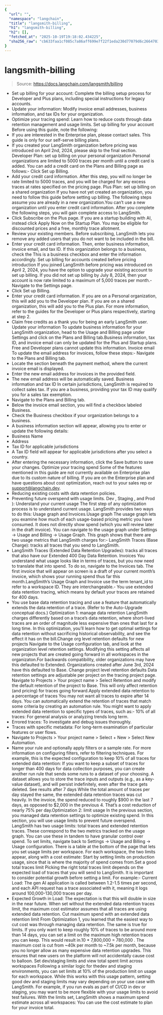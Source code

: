 ```yaml
---
{
  "url": "",
  "namespace": "langchain",
  "title": "langsmith-billing",
  "h1": "langsmith-billing",
  "h2": [],
  "fetched_at": "2025-10-19T19:18:02.434225",
  "sha256_raw": "cb633faa1cf085c7a86aff699e7f22f1eda230d77079d6c26647033851544e26"
}
---
```


# langsmith-billing

> Source: https://docs.langchain.com/langsmith/billing

- Set up billing for your account: Complete the billing setup process for Developer and Plus plans, including special instructions for legacy accounts.
- Update your information: Modify invoice email addresses, business information, and tax IDs for your organization.
- Optimize your tracing spend: Learn how to reduce costs through data retention management and usage limits.
Set up billing for your account
Before using this guide, note the following:
- If you are interested in the Enterprise plan, please contact sales. This guide is only for our self-serve billing plans.
- If you created your LangSmith organization before pricing was introduced on April 2nd, 2024, please skip to the final section.
Developer Plan: set up billing on your personal organization
Personal organizations are limited to 5000 traces per month until a credit card is added. You can add a credit card on the Plans and Billing page as follows:- Click Set up Billing.
- Add your credit card information. After this step, you will no longer be rate limited to 5000 traces, and you will be charged for any excess traces at rates specified on the pricing page.
Plus Plan: set up billing on a shared organization
If you have not yet created an organization, you need to follow this guide before setting up billing. The following steps assume you are already in a new organization.You can’t use a new organization until you enter credit card information. After you complete the following steps, you will gain complete access to LangSmith.
- Click Subscribe on the Plus page.
If you are a startup building with AI, instead click Apply Now on the Startup Plan. You may be eligible for discounted prices and a free, monthly trace allotment.
- Review your existing members. Before subscribing, LangSmith lets you remove any added users that you do not want to be included in the bill.
- Enter your credit card information. Then, enter business information, invoice email, and tax ID. If this organization belongs to a business, check the This is a business checkbox and enter the information accordingly.
Set up billing for accounts created before pricing introduction
If you joined LangSmith before pricing was introduced on April 2, 2024, you have the option to upgrade your existing account to set up billing. If you did not set up billing by July 8, 2024, then your account is now rate limited to a maximum of 5,000 traces per month.- Navigate to the Settings page.
- Click Set up Billing.
- Enter your credit card information. If you are on a Personal organization, this will add you to the Developer plan. If you are on a shared organization, this will add you to the Plus plan. For more information, refer to the guides for the Developer or Plus plans respectively, starting at step 2.
- Claim free credits as a thank you for being an early LangSmith user.
Update your information
To update business information for your LangSmith organization, head to the Usage and Billing page under Settings and click on the Plans and Billing tab.Business information, tax ID, and invoice email can only be updated for the Plus and Startup plans. Free and Developer plans cannot update this information.
Invoice email
To update the email address for invoices, follow these steps:- Navigate to the Plans and Billing tab.
- Locate the section beneath the payment method, where the current invoice email is displayed.
- Enter the new email address for invoices in the provided field.
- The new email address will be automatically saved.
Business information and tax ID
In certain jurisdictions, LangSmith is required to collect sales tax. If you are a business, providing your tax ID may qualify you for a sales tax exemption.
- Navigate to the Plans and Billing tab.
- Below the invoice email section, you will find a checkbox labeled Business.
- Check the Business checkbox if your organization belongs to a business.
- A business information section will appear, allowing you to enter or update the following details:
- Business Name
- Address
- Tax ID for applicable jurisdictions
- A Tax ID field will appear for applicable jurisdictions after you select a country.
- After entering the necessary information, click the Save button to save your changes.
Optimize your tracing spend
Some of the features mentioned in this guide are not currently available on Enterprise plan due to its custom nature of billing. If you are on the Enterprise plan and have questions about cost optimization, reach out to your sales rep or support@langchain.dev.
- Reducing existing costs with data retention policies.
- Preventing future overspend with usage limits.
Dev
, Staging
, and Prod
):
Understand your current usage
The first step of any optimization process is to understand current usage. LangSmith provides two ways to do this: Usage graph and Invoices.Usage graph
The usage graph lets you examine how much of each usage-based pricing metric you have consumed. It does not directly show spend (which you will review later in the draft invoice). You can navigate to the usage graph under Settings -> Usage and Billing -> Usage Graph. This graph shows that there are two usage metrics that LangSmith charges for:- LangSmith Traces (Base Charge): tracks all traces that you send to LangSmith.
- LangSmith Traces (Extended Data Retention Upgrades): tracks all traces that also have our Extended 400 Day Data Retention.
Invoices
You understand what usage looks like in terms of traces, but you now need to translate that into spend. To do so, navigate to the Invoices tab. The first invoice that will appear on screen is a draft of your current month’s invoice, which shows your running spend thus far this month.LangSmith’s Usage Graph and Invoice use the term
tenant_id
to refer to a workspace ID. They are interchangeable.- You use extended data retention tracing, which means by default your traces are retained for 400 days.
- You use base data retention tracing and use a feature that automatically extends the data retention of a trace. (Refer to the Auto-Upgrade conceptual docs.)
Optimization 1: manage data retention
LangSmith charges differently based on a trace’s data retention, where short-lived traces are an order of magnitude less expensive than ones that last for a long time. In this optimization, you’ll learn how to get optimal settings for data retention without sacrificing historical observability, and see the effect it has on the bill.Change org level retention defaults for new projects
Navigate to the Usage configuration tab, and look at the organization level retention settings. Modifying this setting affects all new projects that are created going forward in all workspaces in the organizaton.For backwards compatibility, older organizations may have this defaulted to Extended. Organizations created after June 3rd, 2024 have this defaulted to Base.
Change project level retention defaults
Data retention settings are adjustable per project on the tracing project page. Navigate to Projects > Your project name > Select Retention and modify the default retention of the project to Base. This will only affect retention (and pricing) for traces going forward.Apply extended data retention to a percentage of traces
You may not want all traces to expire after 14 days. You can automatically extend the retention of traces that match some criteria by creating an automation rule. You might want to apply extended data retention to specific types of traces, such as:- 10% of all traces: For general analysis or analyzing trends long term.
- Errored traces: To investigate and debug issues thoroughly.
- Traces with specific metadata: For long-term examination of particular features or user flows.
- Navigate to Projects > Your project name > Select + New > Select New Automation.
- Name your rule and optionally apply filters or a sample rate. For more information on configuring filters, refer to filtering techniques.
For example, this is the expected configuration to keep 10% of all traces for extended data retention:
If you want to keep a subset of traces for longer than 400 days for data collection purposes, you can create another run rule that sends some runs to a dataset of your choosing. A dataset allows you to store the trace inputs and outputs (e.g., as a key-value dataset), and will persist indefinitely, even after the trace gets deleted.
See results after 7 days
While the total amount of traces per day stayed the same, the extended data retention traces was cut heavily. In the invoice, the spend reduced to roughly $900 in the last 7 days, as opposed to $2,000 in the previous 4. That’s a cost reduction of nearly 75% per day.Optimization 2: limit usage
In the previous section, you managed data retention settings to optimize existing spend. In this section, you will use usage limits to prevent future overspend. LangSmith has two usage limits: total traces and extended retention traces. These correspond to the two metrics tracked on the usage graph. You can use these in tandem to have granular control over spend. To set limits, navigate back to Settings -> Usage and Billing -> Usage configuration. There is a table at the bottom of the page that lets you set usage limits per workspace. For each workspace, the two limits appear, along with a cost estimate: Start by setting limits on production usage, since that is where the majority of spend comes from.Set a good total traces limit
Picking the right total traces limit depends on the expected load of traces that you will send to LangSmith. It is important to consider potential growth before setting a limit. For example:- Current Load: The gen AI application is called between 1.2-1.5 times per second, and each API request has a trace associated with it, meaning it logs around 100,000-130,000 traces per day.
- Expected Growth in Load: The expectation is that this will double in size in the near future.
When set without the extended data retention traces limit, the maximum cost estimator assumes that all traces are using extended data retention.
Cut maximum spend with an extended data retention limit
From Optimization 1, you learned that the easiest way to cut cost was through managing data retention. The same is true for limits. If you only want to keep roughly 10% of traces to be around more than 14 days, you can set a limit on the maximum high retention traces you can keep. This would result in.10 * 7,800,000 = 780,000
.
The maximum cost is cut from ~40k per month to ~7.5k per month, because you no longer allow as many expensive data retention upgrades. This ensures that new users on the platform will not accidentally cause cost to balloon.
Set dev/staging limits and view total spent limit across workspaces
Following a similar logic for thedev
and staging
environments, you can set limits at 10% of the production limit on usage for each workspace.
While this works with this usage pattern, setting good dev and staging limits may vary depending on your use case with LangSmith. For example, if you run evals as part of CI/CD in dev or staging, you may want to be more flexible with your usage limits to avoid test failures.
With the limits set, LangSmith shows a maximum spend estimate across all workspaces:
You can use the cost estimate to plan for your invoice total.
